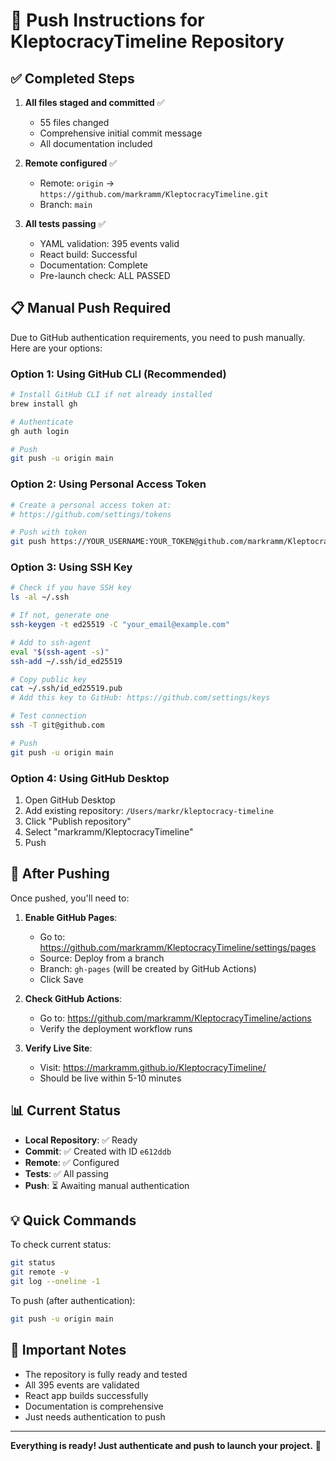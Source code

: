 # 🚀 Push Instructions for KleptocracyTimeline Repository

## ✅ Completed Steps

1. **All files staged and committed** ✅
   - 55 files changed
   - Comprehensive initial commit message
   - All documentation included

2. **Remote configured** ✅
   - Remote: `origin` → `https://github.com/markramm/KleptocracyTimeline.git`
   - Branch: `main`

3. **All tests passing** ✅
   - YAML validation: 395 events valid
   - React build: Successful
   - Documentation: Complete
   - Pre-launch check: ALL PASSED

## 📋 Manual Push Required

Due to GitHub authentication requirements, you need to push manually. Here are your options:

### Option 1: Using GitHub CLI (Recommended)
```bash
# Install GitHub CLI if not already installed
brew install gh

# Authenticate
gh auth login

# Push
git push -u origin main
```

### Option 2: Using Personal Access Token
```bash
# Create a personal access token at:
# https://github.com/settings/tokens

# Push with token
git push https://YOUR_USERNAME:YOUR_TOKEN@github.com/markramm/KleptocracyTimeline.git main
```

### Option 3: Using SSH Key
```bash
# Check if you have SSH key
ls -al ~/.ssh

# If not, generate one
ssh-keygen -t ed25519 -C "your_email@example.com"

# Add to ssh-agent
eval "$(ssh-agent -s)"
ssh-add ~/.ssh/id_ed25519

# Copy public key
cat ~/.ssh/id_ed25519.pub
# Add this key to GitHub: https://github.com/settings/keys

# Test connection
ssh -T git@github.com

# Push
git push -u origin main
```

### Option 4: Using GitHub Desktop
1. Open GitHub Desktop
2. Add existing repository: `/Users/markr/kleptocracy-timeline`
3. Click "Publish repository"
4. Select "markramm/KleptocracyTimeline"
5. Push

## 🎯 After Pushing

Once pushed, you'll need to:

1. **Enable GitHub Pages**:
   - Go to: https://github.com/markramm/KleptocracyTimeline/settings/pages
   - Source: Deploy from a branch
   - Branch: `gh-pages` (will be created by GitHub Actions)
   - Click Save

2. **Check GitHub Actions**:
   - Go to: https://github.com/markramm/KleptocracyTimeline/actions
   - Verify the deployment workflow runs

3. **Verify Live Site**:
   - Visit: https://markramm.github.io/KleptocracyTimeline/
   - Should be live within 5-10 minutes

## 📊 Current Status

- **Local Repository**: ✅ Ready
- **Commit**: ✅ Created with ID `e612ddb`
- **Remote**: ✅ Configured
- **Tests**: ✅ All passing
- **Push**: ⏳ Awaiting manual authentication

## 💡 Quick Commands

To check current status:
```bash
git status
git remote -v
git log --oneline -1
```

To push (after authentication):
```bash
git push -u origin main
```

## 🚨 Important Notes

- The repository is fully ready and tested
- All 395 events are validated
- React app builds successfully
- Documentation is comprehensive
- Just needs authentication to push

---

**Everything is ready! Just authenticate and push to launch your project.** 🚀